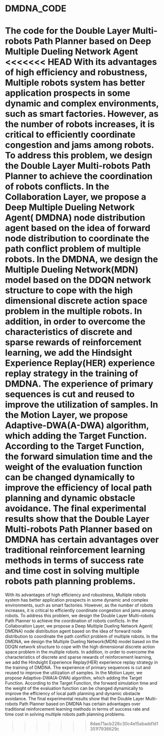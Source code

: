 # DMDNA_CODE
The code for the Double Layer Multi-robots Path Planner based on Deep Multiple Dueling Network Agent
<<<<<<< HEAD
With its advantages of high efficiency and robustness, Multiple robots system has better application prospects in 
some dynamic and complex environments, such as smart factories. However, as the number of robots increases, 
it is critical to efficiently coordinate congestion and jams among robots. To address this problem, we design the 
Double Layer Multi-robots Path Planner to achieve the coordination of robots conflicts. In the Collaboration Layer, 
we propose a Deep Multiple Dueling Network Agent( DMDNA) node distribution agent based on the idea of forward 
node distribution to coordinate the path conflict problem of multiple robots. In the DMDNA, we design the Multiple 
Dueling Network(MDN) model based on the DDQN network structure to cope with the high dimensional discrete 
action space problem in the multiple robots. In addition, in order to overcome the characteristics of discrete and 
sparse rewards of reinforcement learning, we add the Hindsight Experience Replay(HER) experience replay strategy 
in the training of DMDNA. The experience of primary sequences is cut and reused to improve the utilization of samples. 
In the Motion Layer, we propose Adaptive-DWA(A-DWA) algorithm, which adding the Target Function. 
According to the Target Function, the forward simulation time and the weight of the evaluation function 
can be changed dynamically to improve the efficiency of local path planning and dynamic obstacle avoidance. 
The final experimental results show that the Double Layer Multi-robots Path Planner based on DMDNA has certain 
advantages over traditional reinforcement learning methods in terms of success rate and time cost in solving multiple
robots path planning problems.
=======

With its advantages of high efficiency and robustness, Multiple robots system has better application prospects in some dynamic and complex environments, such as smart
factories. However, as the number of robots increases, it is critical to efficiently coordinate congestion and jams among robots. To
address this problem, we design the Double Layer Multi-robots Path Planner to achieve the coordination of robots conflicts. In the Collaboration Layer, we propose a Deep Multiple Dueling Network Agent( DMDNA) node distribution agent based on the idea of forward node distribution to coordinate the path conflict
problem of multiple robots. In the DMDNA, we design the Multiple Dueling Network(MDN) model based on the DDQN network structure to cope with the high dimensional discrete action space problem in the multiple robots. In addition, in order to overcome the characteristics of discrete and sparse rewards of reinforcement learning, we add the Hindsight Experience Replay(HER) experience replay strategy in the training of DMDNA. The experience of primary sequences is cut and reused to improve the utilization of samples. In the Motion Layer, we propose Adaptive-DWA(A-DWA) algorithm, which adding the Target Function. According to the Target Function, the forward simulation time and the weight of the evaluation function can be changed dynamically to improve the efficiency of local path planning and dynamic obstacle avoidance. The final experimental results show that the Double Layer Multi-robots Path Planner based on DMDNA has certain advantages over traditional reinforcement learning methods in terms of success rate and time cost in solving multiple robots path planning problems.
>>>>>>> 8dae71acb226c30c4e15abadd1d1351f7936629c
